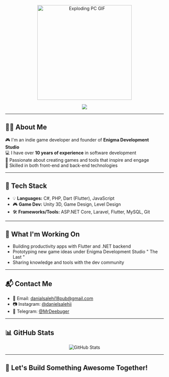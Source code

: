 <p align="center">
  <img src="https://media.giphy.com/media/v1.Y2lkPTc5MGI3NjExcmx3NWx4aDZ4Y2dwYjZnczU1MGhiMGZyNnp6OHliYmZ3ZHZqN3AzaiZlcD12MV9naWZzX3NlYXJjaCZjdD1n/3ohzdIuqJoo8QdKlnW/giphy.gif" width="300" alt="Exploding PC GIF" />
</p>

<p align="center">
  <img src="https://readme-typing-svg.herokuapp.com?font=Fira+Code&size=22&pause=1000&color=00F7FF&center=true&vCenter=true&width=600&lines=Hi%2C+I'm+Daniel+Salehi+%F0%9F%91%8B;Indie+Game+Developer+%7C+10%2B+Years+Experience;Unity+3D+%7C+C%23+%7C+Dart+%7C+PHP;Founder+of+Enigma+Development+Studio" />
</p>

---

## 👨‍💻 About Me

🎮 I'm an indie game developer and founder of **Enigma Development Studio**  
💻 I have over **10 years of experience** in software development  
🧠 Passionate about creating games and tools that inspire and engage  
🚀 Skilled in both front-end and back-end technologies

---

## 🧰 Tech Stack

- 💡 **Languages:** C#, PHP, Dart (Flutter), JavaScript  
- 🎮 **Game Dev:** Unity 3D, Game Design, Level Design  
- 🛠️ **Frameworks/Tools:** ASP.NET Core, Laravel, Flutter, MySQL, Git  

---

## 🧪 What I'm Working On

- Building productivity apps with Flutter and .NET backend  
- Prototyping new game ideas under Enigma Development Studio " The Last "
- Sharing knowledge and tools with the dev community

---

## 📬 Contact Me

- 📧 Email: [danialsalehi18pub@gmail.com](mailto:danialsalehi18pub@gmail.com)  
- 📷 Instagram: [@danielsalehii](https://instagram.com/danielsalehii)  
- 💬 Telegram: [@MrDeebuger](https://t.me/MrDeebuger)

---

## 📊 GitHub Stats

<p align="center">
  <img src="https://github-readme-stats.vercel.app/api?username=danielsalehi&show_icons=true&theme=tokyonight" alt="GitHub Stats" />
</p>

---

## 🚀 Let's Build Something Awesome Together!
